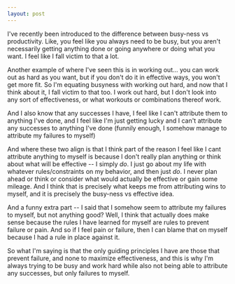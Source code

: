 ```yaml
---
layout: post
---
```


I've recently been introduced to the difference between
busy-ness vs productivity.  Like, you feel like you always
need to be busy, but you aren't necessarily getting anything
done or going anywhere or doing what you want. I feel
like I fall victim to that a lot. 

Another example of where I've seen this is in working
out... you can work out as hard as you want, but if
you don't do it in effective ways, you won't get
more fit.  So I'm equating busyness with working out hard,
and now that I think about it, I fall victim to that
too. I work out hard, but I don't look into any
sort of effectiveness, or what workouts or combinations
thereof work.

And I also know that any successes I have, I feel like I
can't attribute them to anything I've done, and I feel
like I'm just getting lucky and I can't attribute
any successes to anything I've done (funnily enough,
I somehow manage to attribute my failures to myself)

And where these two align is that I think part of the
reason I feel like I cant attribute anything to myself
is because I don't really plan anything or think about
what will be effective -- I simply *do*. I just
go about my life with whatever rules/constraints on
my behavior, and then just *do*.  I never plan ahead
or think or consider what would actually be effective
or gain some mileage. And I think that is precisely
what keeps me from attributing wins to myself, and
it is precisely the busy-ness vs effective idea.

And a funny extra part -- I said that I somehow seem
to attribute my failures to myself, but not anything
good? Well, I think that actually does make sense
because the rules I have learned for myself are rules
to prevent failure or pain. And so if I feel pain or failure,
then I can blame that on myself because I had a rule
in place against it.

So what I'm saying is that the only guiding
principles I have are those that prevent failure,
and none to maximize effectiveness, and this is
why I'm always trying to be busy and work
hard while also not being able to attribute any successes,
but only failures to myself.
